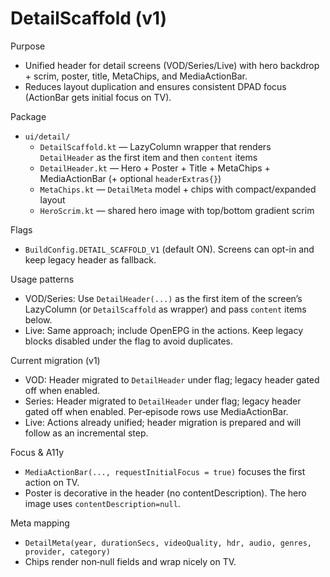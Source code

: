 # DetailScaffold (v1)

Purpose
- Unified header for detail screens (VOD/Series/Live) with hero backdrop + scrim, poster, title, MetaChips, and MediaActionBar.
- Reduces layout duplication and ensures consistent DPAD focus (ActionBar gets initial focus on TV).

Package
- `ui/detail/`
  - `DetailScaffold.kt` — LazyColumn wrapper that renders `DetailHeader` as the first item and then `content` items
  - `DetailHeader.kt` — Hero + Poster + Title + MetaChips + MediaActionBar (+ optional `headerExtras{}`)
  - `MetaChips.kt` — `DetailMeta` model + chips with compact/expanded layout
  - `HeroScrim.kt` — shared hero image with top/bottom gradient scrim

Flags
- `BuildConfig.DETAIL_SCAFFOLD_V1` (default ON). Screens can opt-in and keep legacy header as fallback.

Usage patterns
- VOD/Series: Use `DetailHeader(...)` as the first item of the screen’s LazyColumn (or `DetailScaffold` as wrapper) and pass `content` items below.
- Live: Same approach; include OpenEPG in the actions. Keep legacy blocks disabled under the flag to avoid duplicates.

Current migration (v1)
- VOD: Header migrated to `DetailHeader` under flag; legacy header gated off when enabled.
- Series: Header migrated to `DetailHeader` under flag; legacy header gated off when enabled. Per‑episode rows use MediaActionBar.
- Live: Actions already unified; header migration is prepared and will follow as an incremental step.

Focus & A11y
- `MediaActionBar(..., requestInitialFocus = true)` focuses the first action on TV.
- Poster is decorative in the header (no contentDescription). The hero image uses `contentDescription=null`.

Meta mapping
- `DetailMeta(year, durationSecs, videoQuality, hdr, audio, genres, provider, category)`
- Chips render non‑null fields and wrap nicely on TV.
